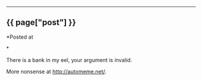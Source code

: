 

---
## {{ page["post"] }}

*Posted at
<!--%
from datetime import datetime
print datetime.strptime(page["date"], "%Y-%m-%d").strftime("%B %d, %Y")
%-->*

There is a bank in my eel, your argument is invalid.

More nonsense at <http://automeme.net/>.
